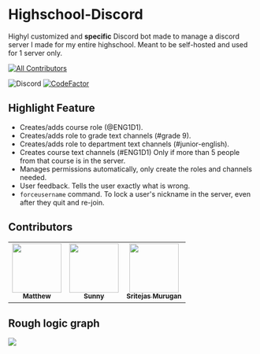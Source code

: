 # Highschool-Discord

Highyl customized and **specific** Discord bot made to manage a discord server I made for my entire highschool.
Meant to be self-hosted and used for 1 server only.

<!-- ALL-CONTRIBUTORS-BADGE:START - Do not remove or modify this section -->
[![All Contributors](https://img.shields.io/badge/all_contributors-3-orange.svg?style=flat-square)](#contributors)
<!-- ALL-CONTRIBUTORS-BADGE:END --> 
![Discord](https://discordapp.com/api/guilds/754892607556943872/widget.png?style=shield)
[![CodeFactor](https://www.codefactor.io/repository/github/ynng/highschool-discord/badge)](https://www.codefactor.io/repository/github/ynng/highschool-discord)

## Highlight Feature
* Creates/adds course role (@ENG1D1).
* Creates/adds role to grade text channels (#grade 9).
* Creates/adds role to department text channels (#junior-english).
* Creates course text channels (#ENG1D1) Only if more than 5 people from that course is in the server.
* Manages permissions automatically, only create the roles and channels needed.
* User feedback. Tells the user exactly what is wrong.
* `forceusername` command. To lock a user's nickname in the server, even after they quit and re-join.

## Contributors
<!-- ALL-CONTRIBUTORS-LIST:START - Do not remove or modify this section -->
<!-- prettier-ignore-start -->
<!-- markdownlint-disable -->
<table>
  <tr>
    <td align="center"><a href="https://matthewl.xyz"><img src="https://avatars0.githubusercontent.com/u/58238450?v=4" width="100px;" alt=""/><br /><sub><b>Matthew</b></sub></a></td>
    <td align="center"><a href="https://github.com/3Nya3"><img src="https://avatars2.githubusercontent.com/u/43357430?v=4" width="100px;" alt=""/><br /><sub><b>Sunny</b></sub></a></td>
    <td align="center"><a href="https://github.com/SritejasMurugan"><img src="https://avatars2.githubusercontent.com/u/55073032?v=4" width="100px;" alt=""/><br /><sub><b>Sritejas Murugan</b></sub></a></td>
  </tr>
</table>

<!-- markdownlint-enable -->
<!-- prettier-ignore-end -->
<!-- ALL-CONTRIBUTORS-LIST:END -->

## Rough logic graph
![](https://cdn.discordapp.com/attachments/558408313067405334/754508593620975669/UHS_discord_server_1.png)
